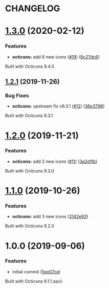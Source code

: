 # CHANGELOG

# [1.3.0](https://github.com/zypA13510/octicons-webfont/compare/v1.2.1...v1.3.0) (2020-02-12)


### Features

* **octicons:** add 6 new icons ([#19](https://github.com/zypA13510/octicons-webfont/issues/19)) ([6c27dc6](https://github.com/zypA13510/octicons-webfont/commit/6c27dc68d8791e387312202a1a6f879e666c2708))





Built with Octicons 9.4.0

## [1.2.1](https://github.com/zypA13510/octicons-webfont/compare/v1.2.0...v1.2.1) (2019-11-26)


### Bug Fixes

* **octicons:** upstream fix v9.3.1 ([#12](https://github.com/zypA13510/octicons-webfont/issues/12)) ([36e3798](https://github.com/zypA13510/octicons-webfont/commit/36e37981dd0996ff6788bc03bb08527d89c25461))





Built with Octicons 9.3.1

# [1.2.0](https://github.com/zypA13510/octicons-webfont/compare/v1.1.0...v1.2.0) (2019-11-21)


### Features

* **octicons:** add 2 new icons ([#11](https://github.com/zypA13510/octicons-webfont/issues/11)) ([3a2d1fb](https://github.com/zypA13510/octicons-webfont/commit/3a2d1fb8b920276d5ac779ec25826a956087175f))





Built with Octicons 9.3.0

# [1.1.0](https://github.com/zypA13510/octicons-webfont/compare/v1.0.0...v1.1.0) (2019-10-26)


### Features

* **octicons:** add 3 new icons ([3142e93](https://github.com/zypA13510/octicons-webfont/commit/3142e938921cd2817fe0cf9414693c1b3ec4b8da))





Built with Octicons 9.2.0

# 1.0.0 (2019-09-06)


### Features

* initial commit ([5ee07ce](https://github.com/zypA13510/octicons-webfont/commit/5ee07ce))





Built with Octicons 9.1.1
 ascii
